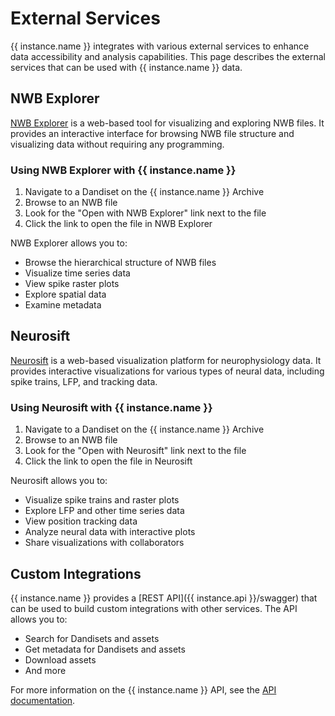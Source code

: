 # External Services

{{ instance.name }} integrates with various external services to enhance data accessibility and analysis capabilities. This page describes the external services that can be used with {{ instance.name }} data.

## NWB Explorer

[NWB Explorer](https://nwbexplorer.opensourcebrain.org/) is a web-based tool for visualizing and exploring NWB files. It provides an interactive interface for browsing NWB file structure and visualizing data without requiring any programming.

### Using NWB Explorer with {{ instance.name }}

1. Navigate to a Dandiset on the {{ instance.name }} Archive
2. Browse to an NWB file
3. Look for the "Open with NWB Explorer" link next to the file
4. Click the link to open the file in NWB Explorer

NWB Explorer allows you to:
- Browse the hierarchical structure of NWB files
- Visualize time series data
- View spike raster plots
- Explore spatial data
- Examine metadata

## Neurosift

[Neurosift](https://neurosift.app/) is a web-based visualization platform for neurophysiology data. It provides interactive visualizations for various types of neural data, including spike trains, LFP, and tracking data.

### Using Neurosift with {{ instance.name }}

1. Navigate to a Dandiset on the {{ instance.name }} Archive
2. Browse to an NWB file
3. Look for the "Open with Neurosift" link next to the file
4. Click the link to open the file in Neurosift

Neurosift allows you to:
- Visualize spike trains and raster plots
- Explore LFP and other time series data
- View position tracking data
- Analyze neural data with interactive plots
- Share visualizations with collaborators

## Custom Integrations

{{ instance.name }} provides a [REST API]({{ instance.api }}/swagger) that can be used to build custom integrations with other services. The API allows you to:

- Search for Dandisets and assets
- Get metadata for Dandisets and assets
- Download assets
- And more

For more information on the {{ instance.name }} API, see the [API documentation](../../api/rest-api.md).
